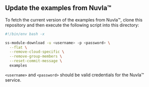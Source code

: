 
## Update the examples from Nuvla&trade;
To fetch the current version of the examples from Nuvla&trade;, clone this repository and then execute the following script into this directory:
```bash
#!/bin/env bash -x

ss-module-download -u <username> -p <password> \
  --flat \
  --remove-cloud-specific \
  --remove-group-members \
  --reset-commit-message \
  examples
```

`<username>` and `<password>` should be valid credentials for the Nuvla&trade; service.



